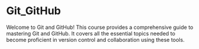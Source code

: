 # Git_GitHub
Welcome to Git and GitHub! This course provides a comprehensive guide to mastering Git and GitHub. It covers all the essential topics needed to become proficient in version control and collaboration using these tools.
